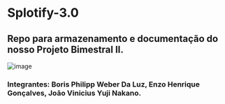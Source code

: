 # Splotify-3.0
## Repo para armazenamento e documentação do nosso Projeto Bimestral II.

  ![image](https://github.com/BorisPhilipp/Splotify-3.0/assets/129879125/78d5b765-4846-4c1a-aab7-ca5275e21c5f)

### Integrantes: Boris Philipp Weber Da Luz, Enzo Henrique Gonçalves, João Vinicius Yuji Nakano.
